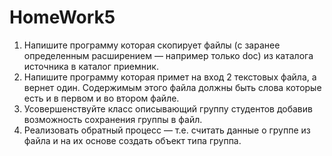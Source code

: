 # HomeWork5
1. Напишите программу которая скопирует файлы (с заранее определенным расширением — например только doc) из каталога источника в каталог приемник. 
2. Напишите программу которая примет на вход 2 текстовых файла, а вернет один. Содержимым этого файла должны быть слова которые есть и в первом и во втором файле. 
3. Усовершенствуйте класс описывающий группу студентов добавив возможность сохранения группы в файл. 
4. Реализовать обратный процесс — т.е. считать данные о группе из файла и на их основе создать объект типа группа.
